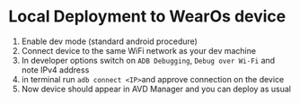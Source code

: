 # Local Deployment to WearOs device

1. Enable dev mode (standard android procedure)
2. Connect device to the same WiFi network as your dev machine
3. In developer options switch on `ADB Debugging`, `Debug over Wi-Fi` and note IPv4 address
4. in terminal run `adb connect <IP>`and approve connection on the device
5. Now device should appear in AVD Manager and you can deploy as usual
 
